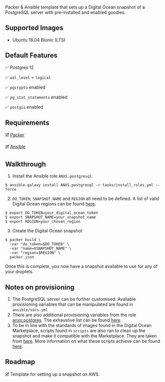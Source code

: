 Packer & Ansible template that sets up a Digital Ocean snapshot of a PostgreSQL server with pre-installed and enabled goodies.

## Supported Images
- Ubuntu 18.04 Bionic (LTS)

## Default Features
✅ Postgres 12

✅ `wal_level` = `logical`

✅ `pgcrypto` enabled

✅ `pg_stat_statements` enabled

✅ `postgis` enabled


## Requirements
🗹 [Packer](https://www.packer.io/intro/getting-started/install.html)

🗹 [Ansible](https://docs.ansible.com/ansible/latest/installation_guide/index.html)

## Walkthrough

1. Install the Ansible role `ANXS.postgresql`.
```
$ ansible-galaxy install ANXS.postgresql -r tasks/install_roles.yml --force
```

2. `DO_TOKEN`, `SNAPSHOT_NAME` and `REGION` all need to be defined. A list of valid Digital Ocean regions can be found [here](https://www.digitalocean.com/docs/platform/availability-matrix/).
```
$ export DO_TOKEN=your_digital_ocean_token
$ export SNAPSHOT_NAME=your_snapshot_name
$ export REGION=your_chosen_region
```

3. Create the Digital Ocean snapshot
```
$ packer build \
  -var "do_token=$DO_TOKEN" \
  -var "name=$SNAPSHOT_NAME" \
  -var "region=$REGION" \
  packer.json
```

Once this is complete, you now have a snapshot available to use for any of your droplets.

## Notes on provisioning
1. The PostgreSQL server can be further customised. Available provisioning variables that can be manipulated are found in `ansible/vars.yml`
2. There are also additional provisioning variables from the role [anxs.postgres](https://github.com/ANXS/postgresql). The exhaustive list can be found [here](https://github.com/ANXS/postgresql/blob/master/defaults/main.yml).
3. To be in line with the standards of images found in the Digital Ocean Marketplace, scripts found in `scripts` are also ran to clean up the snapshot and make it compatible with the Marketplace. They are taken from [here](https://github.com/digitalocean/marketplace-partners/tree/master/scripts). More information on what these scripts achieve can be found [here](https://github.com/digitalocean/marketplace-partners/blob/master/getting-started.md).

## Roadmap
🗹 Template for setting up a snapshot on AWS.